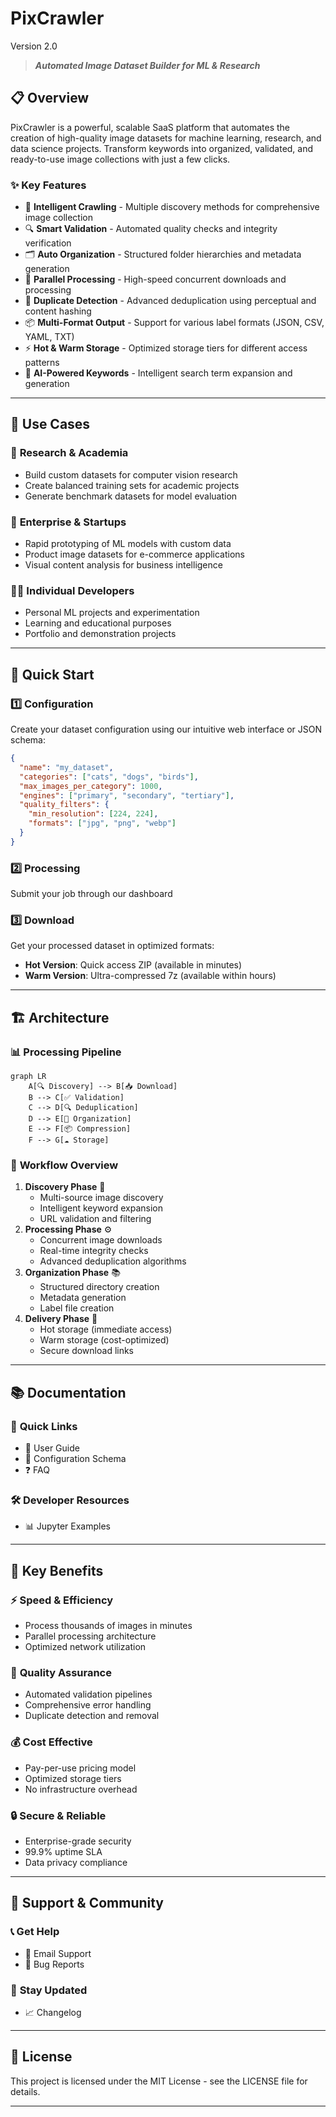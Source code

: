 # PixCrawler

Version 2.0

> ***Automated Image Dataset Builder for ML & Research***
> 

## 📋 Overview

PixCrawler is a powerful, scalable SaaS platform that automates the creation of high-quality image datasets for machine learning, research, and data science projects. Transform keywords into organized, validated, and ready-to-use image collections with just a few clicks.

### ✨ Key Features

- 🤖 **Intelligent Crawling** - Multiple discovery methods for comprehensive image collection
- 🔍 **Smart Validation** - Automated quality checks and integrity verification
- 🗂️ **Auto Organization** - Structured folder hierarchies and metadata generation
- 🚀 **Parallel Processing** - High-speed concurrent downloads and processing
- 🔄 **Duplicate Detection** - Advanced deduplication using perceptual and content hashing
- 📦 **Multi-Format Output** - Support for various label formats (JSON, CSV, YAML, TXT)
- ⚡ **Hot & Warm Storage** - Optimized storage tiers for different access patterns
- 🎯 **AI-Powered Keywords** - Intelligent search term expansion and generation

---

## 🎯 Use Cases

### 🔬 **Research & Academia**

- Build custom datasets for computer vision research
- Create balanced training sets for academic projects
- Generate benchmark datasets for model evaluation

### 🏢 **Enterprise & Startups**

- Rapid prototyping of ML models with custom data
- Product image datasets for e-commerce applications
- Visual content analysis for business intelligence

### 👨‍💻 **Individual Developers**

- Personal ML projects and experimentation
- Learning and educational purposes
- Portfolio and demonstration projects

---

## 🚀 Quick Start

### 1️⃣ **Configuration**

Create your dataset configuration using our intuitive web interface or JSON schema:

```json
{
  "name": "my_dataset",
  "categories": ["cats", "dogs", "birds"],
  "max_images_per_category": 1000,
  "engines": ["primary", "secondary", "tertiary"],
  "quality_filters": {
    "min_resolution": [224, 224],
    "formats": ["jpg", "png", "webp"]
  }
}

```

### 2️⃣ **Processing**

Submit your job through our dashboard

### 3️⃣ **Download**

Get your processed dataset in optimized formats:

- **Hot Version**: Quick access ZIP (available in minutes)
- **Warm Version**: Ultra-compressed 7z (available within hours)

---

## 🏗️ Architecture

### 📊 **Processing Pipeline**

```mermaid
graph LR
    A[🔍 Discovery] --> B[📥 Download]
    B --> C[✅ Validation]
    C --> D[🔍 Deduplication]
    D --> E[📁 Organization]
    E --> F[📦 Compression]
    F --> G[☁️ Storage]

```

### 🔄 **Workflow Overview**

1. **Discovery Phase** 📡
    - Multi-source image discovery
    - Intelligent keyword expansion
    - URL validation and filtering
2. **Processing Phase** ⚙️
    - Concurrent image downloads
    - Real-time integrity checks
    - Advanced deduplication algorithms
3. **Organization Phase** 📚
    - Structured directory creation
    - Metadata generation
    - Label file creation
4. **Delivery Phase** 🚚
    - Hot storage (immediate access)
    - Warm storage (cost-optimized)
    - Secure download links

---

## 📚 Documentation

### 🔗 **Quick Links**

- 📖 User Guide
- 🔧 Configuration Schema
- ❓ FAQ

### 🛠️ **Developer Resources**

- 📊 Jupyter Examples

---

## 🌟 Key Benefits

### ⚡ **Speed & Efficiency**

- Process thousands of images in minutes
- Parallel processing architecture
- Optimized network utilization

### 🎯 **Quality Assurance**

- Automated validation pipelines
- Comprehensive error handling
- Duplicate detection and removal

### 💰 **Cost Effective**

- Pay-per-use pricing model
- Optimized storage tiers
- No infrastructure overhead

### 🔒 **Secure & Reliable**

- Enterprise-grade security
- 99.9% uptime SLA
- Data privacy compliance

---

## 🤝 Support & Community

### 📞 **Get Help**

- 📧 Email Support
- 🐛 Bug Reports

### 🔄 **Stay Updated**

- 📈 Changelog

---

## 📄 License

This project is licensed under the MIT License - see the LICENSE file for details.

---